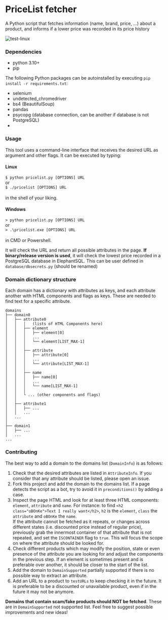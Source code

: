 # PriceList fetcher
A Python script that fetches information (name, brand, price, ...) about a product, and informs if a lower price was recorded in its price history

![test-linux](https://github.com/luismiaresse/pricelist-fetcher/actions/workflows/test-linux.yml/badge.svg)

### Dependencies
* python 3.10+
* pip

The following Python packages can be autoinstalled by executing `pip install -r requirements.txt`:
* selenium
* undetected_chromedriver
* bs4 (BeautifulSoup)
* pandas
* psycopg (database connection, can be another if database is not PostgreSQL)
* 

### Usage
This tool uses a command-line interface that receives the desired URL as argument and other flags. 
It can be executed by typing:

#### Linux
`$ python pricelist.py [OPTIONS] URL` \
or \
`$ ./pricelist [OPTIONS] URL` \
\
in the shell of your liking.

#### Windows
`> python pricelist.py [OPTIONS] URL` \
or \
`> .\pricelist.exe [OPTIONS] URL` \
\
in CMD or Powershell.

It will check the URL and return all possible attributes in the page. 
**If binary/release version is used**, it will check the lowest price recorded in a PostgreSQL database in ElephantSQL.
This can be user defined in `database/dbsecrets.py` (should be renamed)

### Domain dictionary structure
Each domain has a dictionary with attributes as keys, and each attribute another with HTML components and flags as keys. These are needed to find text for a specific attribute.  

```
domains
├── domain0
│   ├── attribute0
│   │   │   (lists of HTML Components here) 
│   │   ├── element
│   │   │   ├── element[0]
│   │   │   ...
│   │   │   └── element[LIST_MAX-1]
│   │   │
│   │   ├── attribute
│   │   │   ├── attribute[0]
│   │   │   ...
│   │   │   └── attribute[LIST_MAX-1]
│   │   │
│   │   ├── name
│   │   │   ├── name[0]
│   │   │   ...
│   │   │   └── name[LIST_MAX-1]
│   │   │
│   │   └ ... (other components and flags)
│   │
│   ├── attribute1
│   │   ├── ...
│   │   ...
│   ...
│   
├── domain1
│   ├── ...
│   ...
...
```

### Contributing
The best way to add a domain to the domains list (`DomainInfo`) is as follows:

1. Check that the desired attributes are listed in `AttributeInfo`. If you consider that any attribute should be listed, please open an issue.
2. Fork this project and add the domain to the domains list. If a page detects the script as a bot, try to avoid it in `preconditions()` by adding a case. 
3. Inspect the page HTML and look for at least three HTML components: `element`, `attribute` and `name`.
For instance: to find `<h2 class="oBOnKe">Text I really want</h2>`, `h2` is the `element`, `class` the `attribute` and `oBOnKe` the `name`. \
If the attribute cannot be fetched as it repeats, or changes across different states (i.e. discounted price instead of regular price),
previously grab the innermost container of that attribute that is not repeated, and set the `ISCONTAINER` flag to `true`. 
This will focus the scope on where the attribute should be looked for.
4. Check different products which may modify the position, state or even presence of the attribute you are looking for and adjust the components in the previous step.
If an element is sometimes present and is preferable over another, it should be closer to the start of the list.
5. Add the domain to `DomainSupported` partially supported if there is no possible way to extract an attribute.
6. Add an URL to a product to `testURLs` to keep checking it in the future. It is preferable to be a discounted or unavailable product,
even if in the future it may not be anymore.

**Domains that contain scam/fake products should NOT be fetched**. These are in `DomainSupported` not supported list.
Feel free to suggest possible improvements and new ideas!